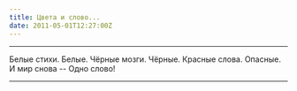 ```yaml
---
title: Цвета и слово...
date: 2011-05-01T12:27:00Z
---
```


***
Белые стихи.
Белые.
Чёрные мозги.
Чёрные.
Красные слова.
Опасные.
И мир снова --
Одно слово!
***


